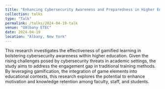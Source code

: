 ```yaml
---
title: "Enhancing Cybersecurity Awareness and Preparedness in Higher Education Throught Gamified Learning Platforms"
collection: talks
type: "Talk"
permalink: /talks/2024-04-19-talk
venue: "UAlbany ETEC"
date: 2024-04-19
location: "Albany, New York"
---
```


This research investigates the effectiveness of gamified learning in bolstering cybersecurity awareness within higher education. Given the rising challenges posed by cybersecurity threats in academic settings, the study aims to address the engagement gap in traditional training methods. By leveraging gamification, the integration of game elements into educational contexts, this research explores the potential to enhance motivation and knowledge retention among faculty, staff, and students.
